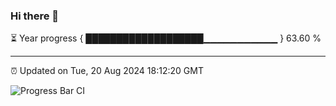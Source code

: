 ### Hi there 👋

⏳ Year progress { ███████████████████▁▁▁▁▁▁▁▁▁▁▁ } 63.60 %

---

⏰ Updated on Tue, 20 Aug 2024 18:12:20 GMT

![Progress Bar CI](https://github.com/Shyam-Makwana/GitHub-Actions-Demo/workflows/Progress%20Bar%20CI/badge.svg)
